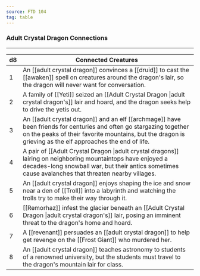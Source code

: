 ```yaml
---
source: FTD 104
tag: table
---
```


### Adult Crystal Dragon Connections
---
|d8|Connected Creatures|
|----|------------|
|1|An [[adult crystal dragon]] convinces a [[druid]] to cast the [[awaken]] spell on creatures around the dragon's lair, so the dragon will never want for conversation.|
|2|A family of [[Yeti]] seized an [[Adult Crystal Dragon \|adult crystal dragon's]] lair and hoard, and the dragon seeks help to drive the yetis out.|
|3|An [[adult crystal dragon]] and an elf [[archmage]] have been friends for centuries and often go stargazing together on the peaks of their favorite mountains, but the dragon is grieving as the elf approaches the end of life.|
|4|A pair of [[Adult Crystal Dragon \|adult crystal dragons]] lairing on neighboring mountaintops have enjoyed a decades-long snowball war, but their antics sometimes cause avalanches that threaten nearby villages.|
|5|An [[adult crystal dragon]] enjoys shaping the ice and snow near a den of [[Troll]] into a labyrinth and watching the trolls try to make their way through it.|
|6|[[Remorhaz]] infest the glacier beneath an [[Adult Crystal Dragon \|adult crystal dragon's]] lair, posing an imminent threat to the dragon's home and hoard.|
|7|A [[revenant]] persuades an [[adult crystal dragon]] to help get revenge on the [[Frost Giant]] who murdered her.|
|8|An [[adult crystal dragon]] teaches astronomy to students of a renowned university, but the students must travel to the dragon's mountain lair for class.|
